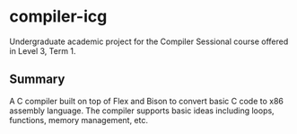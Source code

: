 # compiler-icg

Undergraduate academic project for the Compiler Sessional course offered in Level 3, Term 1.

## Summary

A C compiler built on top of Flex and Bison to convert basic C code to x86 assembly language. The compiler supports basic ideas including loops, functions, memory management, etc.
